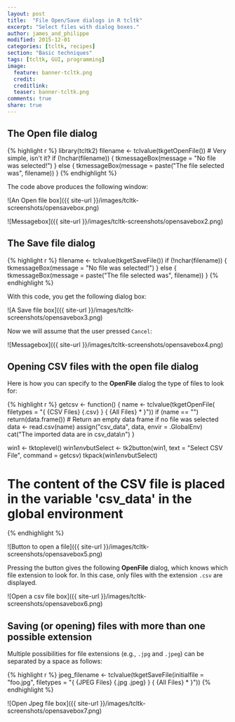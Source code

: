 ```yaml
---
layout: post
title:  "File Open/Save dialogs in R tcltk"
excerpt: "Select files with dialog boxes."
author: james_and_philippe
modified: 2015-12-01
categories: [tcltk, recipes]
section: "Basic techniques"
tags: [tcltk, GUI, programming]
image:
  feature: banner-tcltk.png
  credit: 
  creditlink: 
  teaser: banner-tcltk.png
comments: true
share: true
---
```


## The Open file dialog


{% highlight r %}
library(tcltk2)
filename <- tclvalue(tkgetOpenFile()) # Very simple, isn't it?
if (!nchar(filename)) {
  tkmessageBox(message = "No file was selected!")
} else {
  tkmessageBox(message = paste("The file selected was", filename))
}
{% endhighlight %}

The code above produces the following window:

![An Open file box]({{ site-url }}/images/tcltk-screenshots/opensavebox.png)

![Messagebox]({{ site-url }}/images/tcltk-screenshots/opensavebox2.png)


## The Save file dialog


{% highlight r %}
filename <- tclvalue(tkgetSaveFile())
if (!nchar(filename)) {
  tkmessageBox(message = "No file was selected!")
} else {
  tkmessageBox(message = paste("The file selected was", filename))
}
{% endhighlight %}

With this code, you get the following dialog box:

![A Save file box]({{ site-url }}/images/tcltk-screenshots/opensavebox3.png)

Now we will assume that the user pressed `Cancel`:

![Messagebox]({{ site-url }}/images/tcltk-screenshots/opensavebox4.png)


## Opening CSV files with the open file dialog

Here is how you can specify to the **OpenFile** dialog the type of files to look for:


{% highlight r %}
getcsv <- function() {
  name <- tclvalue(tkgetOpenFile(
    filetypes = "{ {CSV Files} {.csv} } { {All Files} * }"))
  if (name == "")
    return(data.frame()) # Return an empty data frame if no file was selected
  data <- read.csv(name)
  assign("csv_data", data, envir = .GlobalEnv)
  cat("The imported data are in csv_data\n")
}

win1 <- tktoplevel()
win1$env$butSelect <- tk2button(win1, text = "Select CSV File", command = getcsv)
tkpack(win1$env$butSelect)
# The content of the CSV file is placed in the variable 'csv_data' in the global environment
{% endhighlight %}

![Button to open a file]({{ site-url }}/images/tcltk-screenshots/opensavebox5.png)

Pressing the button gives the following **OpenFile** dialog, which knows which file extension to look for. In this case, only files with the extension `.csv` are displayed.

![Open a csv file box]({{ site-url }}/images/tcltk-screenshots/opensavebox6.png)


## Saving (or opening) files with more than one possible extension

Multiple possibilities for file extensions (e.g., `.jpg` and `.jpeg`) can be separated by a space as follows:


{% highlight r %}
jpeg_filename <- tclvalue(tkgetSaveFile(initialfile = "foo.jpg",
  filetypes = "{ {JPEG Files} {.jpg .jpeg} } { {All Files} * }"))
{% endhighlight %}

![Open Jpeg file box]({{ site-url }}/images/tcltk-screenshots/opensavebox7.png)
